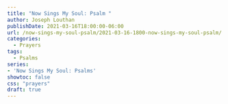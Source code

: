 ```yaml
---
title: "Now Sings My Soul: Psalm "
author: Joseph Louthan
publishDate: 2021-03-16T18:00:00-06:00
url: /now-sings-my-soul-psalm/2021-03-16-1800-now-sings-my-soul-psalm/
categories:
  - Prayers
tags:
  - Psalms
series:
- 'Now Sings My Soul: Psalms'
showtoc: false
css: "prayers"
draft: true
---
```

<div style="font-variant: small-caps;">

</div>

```text
```